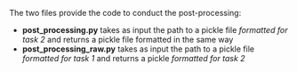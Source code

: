 The two files provide the code to conduct the post-processing: 

- **post_processing.py** takes as input the path to a pickle file *formatted for task 2* and returns a pickle file formatted in the same way
- **post_processing_raw.py** takes as input the path to a pickle file *formatted for task 1* and returns a pickle *formatted for task 2*
